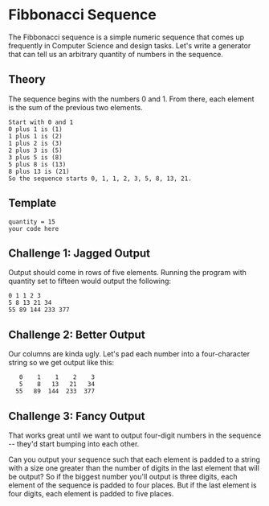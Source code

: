 # Fibbonacci Sequence

The Fibbonacci sequence is a simple numeric sequence that comes up frequently in Computer Science and design tasks. Let's write a generator that can tell us an arbitrary quantity of numbers in the sequence.

## Theory

The sequence begins with the numbers 0 and 1. From there, each element is the sum of the previous two elements.

```plaintext
Start with 0 and 1
0 plus 1 is (1)
1 plus 1 is (2)
1 plus 2 is (3)
2 plus 3 is (5)
3 plus 5 is (8)
5 plus 8 is (13)
8 plus 13 is (21)
So the sequence starts 0, 1, 1, 2, 3, 5, 8, 13, 21.
```

## Template

```plaintext
quantity = 15
your code here
```

## Challenge 1: Jagged Output

Output should come in rows of five elements. Running the program with quantity set to fifteen would output the following:

```plaintext
0 1 1 2 3
5 8 13 21 34
55 89 144 233 377
```

## Challenge 2: Better Output

Our columns are kinda ugly. Let's pad each number into a four-character string so we get output like this:

```plaintext
   0    1    1    2    3
   5    8   13   21   34
  55   89  144  233  377
```

## Challenge 3: Fancy Output

That works great until we want to output four-digit numbers in the sequence -- they'd start bumping into each other.

Can you output your sequence such that each element is padded to a string with a size one greater than the number of digits in the last element that will be output? So if the biggest number you'll output is three digits, each element of the sequence is padded to four places. But if the last element is four digits, each element is padded to five places.